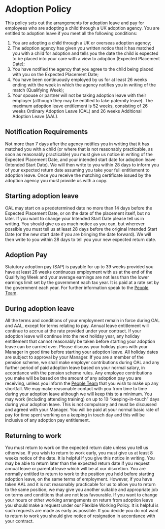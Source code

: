 # Adoption Policy
This policy sets out the arrangements for adoption leave and pay for employees who are adopting a child through
a UK adoption agency. You are entitled to adoption leave if you meet all the following conditions:
1. You are adopting a child through a UK or overseas adoption agency;
2. The adoption agency has given you written notice that it has matched you with a child for adoption and
tells you the date the child is expected to be placed into your care with a view to adoption (Expected
Placement Date);
3. You have notified the agency that you agree to the child being placed with you on the Expected
Placement Date;
4. You have been continuously employed by us for at least 26 weeks ending with the week in which the
agency notifies you in writing of the match (Qualifying Week);
5. Your spouse or partner will not be taking adoption leave with their employer (although they may be
entitled to take paternity leave).
The maximum adoption leave entitlement is 52 weeks, consisting of 26 weeks Ordinary Adoption Leave (OAL)
and 26 weeks Additional Adoption Leave (AAL).

## Notification Requirements

Not more than 7 days after the agency notifies you in writing that it has matched you with a child (or where that is
not reasonably practicable, as soon as reasonably practicable) you must give us notice in writing of the Expected
Placement Date, and your intended start date for adoption leave (Intended Start Date). We will then write to you
within 28 days to inform you of your expected return date assuming you take your full entitlement to adoption
leave. Once you receive the matching certificate issued by the adoption agency you must provide us with a copy.
## Starting adoption leave
OAL may start on a predetermined date no more than 14 days before the Expected Placement Date, or on the date
of the placement itself, but no later. If you want to change your Intended Start Date please tell us in writing. You
should give us as much notice as you can, but wherever possible you must tell us at least 28 days before the
original Intended Start Date (or the new start date if you are bringing the date forward). We will then write to you
within 28 days to tell you your new expected return date.
## Adoption Pay
Statutory adoption pay (SAP) is payable for up to 39 weeks provided you have at least 26 weeks continuous
employment with us at the end of the Qualifying Week and your average earnings are not less than the lower
earnings limit set by the government each tax year. It is paid at a rate set by the government each year. For
further information speak to the [People Team](https://intranet.infinityworks.com/key-people/head-office-support).
## During adoption leave
All the terms and conditions of your employment remain in force during OAL and AAL, except for terms relating to
pay. Annual leave entitlement will continue to accrue at the rate provided under your contract. If your adoption
leave will continue into the next holiday year, any holiday entitlement that cannot reasonably be taken before
starting your adoption leave can be carried over. Please discuss your holiday plans with your Manager in good
time before starting your adoption leave. All holiday dates are subject to approval by your Manager.
If you are a member of the pension scheme, we shall make employer contributions during OAL and any further
period of paid adoption leave based on your normal salary, in accordance with the pension scheme rules. Any
employee contributions you make will be based on the amount of any adoption pay you are receiving, unless you
inform the [People Team](https://intranet.infinityworks.com/key-people/head-office-support) that you wish to make up any shortfall.
We may make reasonable contact with you from time to time during your adoption leave although we will keep
this to a minimum. You may work (including attending training) on up to 10 “keeping-in-touch” days during your
adoption leave. This is not compulsory and must be discussed and agreed with your Manager. You will be paid at
your normal basic rate of pay for time spent working on a keeping in touch day and this will be inclusive of any
adoption pay entitlement.
## Returning to work
You must return to work on the expected return date unless you tell us otherwise. If you wish to return to work
early, you must give us at least 8 weeks notice of the date. It is helpful if you give this notice in writing. You may
be able to return later than the expected return date if you request annual leave or parental leave which will be at
our discretion. You are normally entitled to return to work to the position you held before starting adoption leave,
on the same terms of employment. However, if you have taken AAL and it is not reasonably practicable for us to
allow you to return to the same position, we may give you another suitable and appropriate job on terms and
conditions that are not less favourable. If you want to change your hours or other working arrangements on
return from adoption leave you should make a request under our Flexible Working Policy. It is helpful is such
requests are made as early as possible. If you decide you do not want to return to work you should give notice of
resignation in accordance with your contract.
